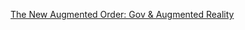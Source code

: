 [The New Augmented Order: Gov & Augmented Reality](http://schedule.sxsw.com/2014/events/event_IAP25232)
